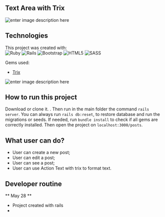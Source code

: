 ## Text Area with Trix
![enter image description here](https://res.cloudinary.com/dloadb2bx/image/upload/v1622214888/text2_pelyw7.png)
## Technologies
This project was created with: <br>
<img alt="Ruby" src="https://img.shields.io/badge/ruby-%23CC342D.svg?style=for-the-badge&logo=ruby&logoColor=white"/> <img alt="Rails" src="https://img.shields.io/badge/rails-%23CC0000.svg?style=for-the-badge&logo=ruby-on-rails&logoColor=white"/> <img alt="Bootstrap" src="https://img.shields.io/badge/bootstrap-%23563D7C.svg?style=for-the-badge&logo=bootstrap&logoColor=white"/> <img alt="HTML5" src="https://img.shields.io/badge/html5-%23E34F26.svg?style=for-the-badge&logo=html5&logoColor=white"/> <img alt="SASS" src="https://img.shields.io/badge/SASS-hotpink.svg?style=for-the-badge&logo=SASS&logoColor=white"/>

Gems used:

 - [Trix](https://github.com/basecamp/trix)


![enter image description here](https://res.cloudinary.com/dloadb2bx/image/upload/v1622215024/text1a_t5yddi.png)

## How to run this project
Download or clone it. . Then run in the main folder the command  `rails server`. You can always run `rails db:reset`, to restore database and run the migrations or seeds.   If needed, run  `bundle install`  to check if all gems are correctly installed. Then open the project on `localhost:3000/posts`.

##  What user can do?

  - User can create a new post;
  - User can edit a post;
  - User can see a post;
  - User can use Action Text with trix to format text.

## Developer routine

** May 28 **

  - Project created with rails
  -

